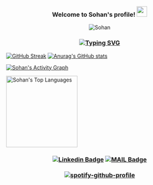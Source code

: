 <h3 align="center">
  Welcome to Sohan's profile!
  <img src="https://media.giphy.com/media/hvRJCLFzcasrR4ia7z/giphy.gif" width="28">

</h3>

<p align="center"> <img src="https://komarev.com/ghpvc/?username=sohanr" alt="Sohan" /> </p>


<h3 align="center">

[![Typing SVG](https://readme-typing-svg.herokuapp.com?lines=A+developer+form+BANGLADESH;Software+Engineer;MERN+Stack+Developer+;Javascript+Enthusiast)](https://git.io/typing-svg)

</h3>


[![GitHub Streak](https://github-readme-streak-stats.herokuapp.com?user=sohanr&theme=radical&hide_border=true)](https://git.io/streak-stats) [![Anurag's GitHub stats](https://github-readme-stats.vercel.app/api?username=sohanr&show_icons=true&theme=radical&count_private=true&include_all_commits=true)](https://github.com/anuraghazra/github-readme-stats) 


 
 <a href="https://github.com/ashutosh00710/github-readme-activity-graph"><img alt="Sohan's Activity Graph" src="https://activity-graph.herokuapp.com/graph?username=sohanr&bg_color=1F222E&color=F8D866&line=F85D7F&point=FFFFFF&hide_border=true" /></a>

<a href="https://github.com/anuraghazra/github-readme-stats"><img alt="Sohan's Top Languages" src="https://github-readme-stats.vercel.app/api/top-langs/?username=sohanr&langs_count=8&layout=compact&theme=react&hide_border=true&bg_color=1F222E&title_color=F85D7F&icon_color=F8D866" height="192px"/></a> 

<h3 align="center">

[![Linkedin Badge](https://img.shields.io/badge/-MizanurRahmanSohan-blue?style=flat-square&logo=Linkedin&logoColor=white&link=https://www.linkedin.com/in/mizanurrahman/)](https://www.linkedin.com/in/mizanurrahman/) [![MAIL Badge](https://img.shields.io/badge/-sohanjs.bd@gmail.com-c14438?style=flat-square&logo=Gmail&logoColor=white&link=mailto:sohanjs.bd@gmail.com)](mailto:mizan.rahman66d@gmail.com)

</h3>

<h3 align="center">

[![spotify-github-profile](https://spotify-github-profile.vercel.app/api/view?uid=31gc6dqehmxwphqvk5gwufpxasl4&cover_image=true&theme=default)](https://github.com/kittinan/spotify-github-profile)

</h3>
